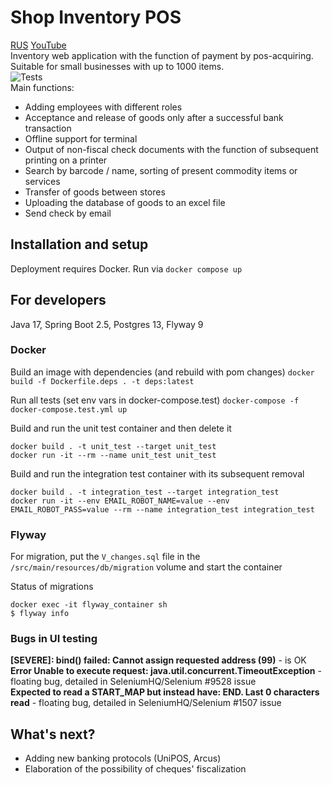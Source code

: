 # Shop Inventory POS
[RUS](./README.RUS.md) [YouTube](https://youtu.be/SxvctngGpFo)    
Inventory web application with the function of payment by pos-acquiring. Suitable for small businesses with up to 1000 items.  
![Tests](https://github.com/pavelbelonosov/POS_Cashier/actions/workflows/tests.yml/badge.svg)   
Main functions:
- Adding employees with different roles
- Acceptance and release of goods only after a successful bank transaction
- Offline support for terminal
- Output of non-fiscal check documents with the function of subsequent printing on a printer
- Search by barcode / name, sorting of present commodity items or services
- Transfer of goods between stores
- Uploading the database of goods to an excel file
- Send check by email

## Installation and setup
Deployment requires Docker. Run via `docker compose up`

## For developers
Java 17, Spring Boot 2.5, Postgres 13, Flyway 9

### Docker
Build an image with dependencies (and rebuild with pom changes) `docker build -f Dockerfile.deps . -t deps:latest`

Run all tests (set env vars in docker-compose.test) `docker-compose -f docker-compose.test.yml up`

Build and run the unit test container and then delete it  
```
docker build . -t unit_test --target unit_test  
docker run -it --rm --name unit_test unit_test
```

Build and run the integration test container with its subsequent removal  
```
docker build . -t integration_test --target integration_test  
docker run -it --env EMAIL_ROBOT_NAME=value --env EMAIL_ROBOT_PASS=value --rm --name integration_test integration_test
```
### Flyway
For migration, put the `V_changes.sql` file in the `/src/main/resources/db/migration` volume and start the container

Status of migrations  
```
docker exec -it flyway_container sh  
$ flyway info
```

### Bugs in UI testing
**[SEVERE]: bind() failed: Cannot assign requested address (99)** - is OK  
**Error Unable to execute request: java.util.concurrent.TimeoutException** - floating bug, detailed in SeleniumHQ/Selenium #9528 issue  
**Expected to read a START_MAP but instead have: END. Last 0 characters read** - floating bug, detailed in SeleniumHQ/Selenium #1507 issue 

## What's next?
- Adding new banking protocols (UniPOS, Arcus)
- Elaboration of the possibility of cheques' fiscalization
